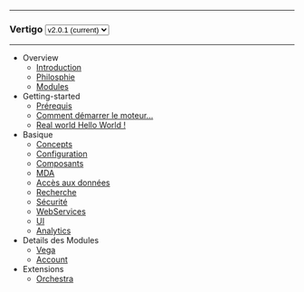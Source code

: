 <hr/>
	<h3 class="q-version-select">
	Vertigo  
	<select>
	<option onclick="javascript:location.href='#/overview/introduction.md'">v2.0.1 (current)</option>
	<option onclick="javascript:location.href='#/v2.0.0/overview/introduction.md'">v2.0.0</option>
	</select>
	</h3>
<hr/>

- Overview
  - [Introduction](overview/introduction.md)
  - [Philosphie](overview/philosophie.md)
  - [Modules](overview/modules.md)
- Getting-started
  - [Prérequis](getting-started/requirements.md)  
  - [Comment démarrer le moteur...](getting-started/helloworld.md)
  - [Real world Hello World !](getting-started/realworld_helloworld.md)  
- Basique
  - [Concepts](basic/concepts.md)
  - [Configuration](basic/configuration.md)
  - [Composants](basic/composants.md)
  - [MDA](basic/mda.md)
  - [Accès aux données](basic/dao.md)
  - [Recherche](basic/recherche.md)
  - [Sécurité](basic/securite.md)
  - [WebServices](basic/webservices.md)
  - [UI](basic/ui.md)
  - [Analytics](basic/analytics.md)
- Details des Modules
  - [Vega](advanced/vega.md)
  - [Account](advanced/account.md)
- Extensions
  - [Orchestra](extensions/orchestra.md)

